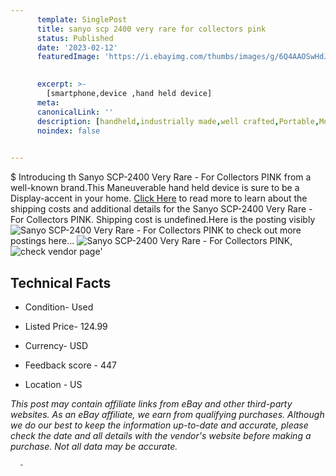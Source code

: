 ```yaml
---
      template: SinglePost
      title: sanyo scp 2400 very rare for collectors pink
      status: Published
      date: '2023-02-12'
      featuredImage: 'https://i.ebayimg.com/thumbs/images/g/6Q4AAOSwHdJiTeqB/s-l225.jpg'
       

      excerpt: >-
        [smartphone,device ,hand held device]
      meta:
      canonicalLink: ''
      description: [handheld,industrially made,well crafted,Portable,Mobile,Compact,Convenient,Lightweight,Maneuverable,Man-portable,Miniature,Carriable,Hand-held,Light,Holdable,Transportable,Mobile device,Pocket-sized,On-the-go,Wireless,Cordless,Compact size,Convenient size, smartphone,device ,hand held device]
      noindex: false
      

---
```

$
      Introducing th Sanyo SCP-2400 Very Rare - For Collectors PINK from a well-known brand.This Maneuverable hand held device is sure to be a Display-accent in your home. [Click Here](https://www.ebay.com/itm/185375381835?hash=item2b293bd94b%3Ag%3A6Q4AAOSwHdJiTeqB&mkevt=1&mkcid=1&mkrid=711-53200-19255-0&campid=%253CePNCampaignId%253E&customid=%253CreferenceId%253E&toolid=10049) to read more to learn about the shipping costs and additional details for the Sanyo SCP-2400 Very Rare - For Collectors PINK. Shipping cost is undefined.Here is the posting visibly ![Sanyo SCP-2400 Very Rare - For Collectors PINK](https://i.ebayimg.com/thumbs/images/g/6Q4AAOSwHdJiTeqB/s-l225.jpg) to check out more postings here... ![Sanyo SCP-2400 Very Rare - For Collectors PINK](https://i.ebayimg.com/images/g/6Q4AAOSwHdJiTeqB/s-l1600.jpg), ![check vendor page](https://origin-galleryplus.ebayimg.com/ws/web/185375381835_2_0_1/225x225.jpg,https://origin-galleryplus.ebayimg.com/ws/web/185375381835_3_0_1/225x225.jpg,https://origin-galleryplus.ebayimg.com/ws/web/185375381835_4_0_1/225x225.jpg,https://origin-galleryplus.ebayimg.com/ws/web/185375381835_5_0_1/225x225.jpg,https://origin-galleryplus.ebayimg.com/ws/web/185375381835_6_0_1/225x225.jpg)'

      

 ## Technical Facts 



     
      

 - Condition- Used 


      

 - Listed Price- 124.99 


      

 - Currency- USD 


      

 - Feedback score - 447 


      

 - Location - US 


      
      

 *_This post may contain affiliate links from eBay and other third-party websites. As an eBay affiliate, we earn from qualifying purchases. Although we do our best to keep the information up-to-date and accurate, please check the date and all details with the vendor's website before making a purchase. Not all data may be accurate._*




      -
